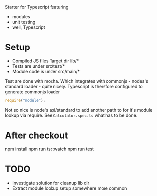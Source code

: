 Starter for Typescript featuring
- modules
- unit testing
- well, Typescript

Setup
=====
- Compiled JS files Target dir lib/*
- Tests are under src/test/*
- Module code is under src/main/*

Test are done with mocha. Which integrates with commonjs
\- nodes's standard loader \- quite nicely. Typescript is
therefore configured to generate commonjs loader
```js
require("module");
```
Not so nice is node's api/standard to add another path to
for it's module lookup via require. See `Calculator.spec.ts`
what has to be done.

After checkout
===============
npm install
npm run tsc:watch
npm run test

TODO
====
- Investigate solution for cleanup lib dir
- Extract module lookup setup somewhere more common
